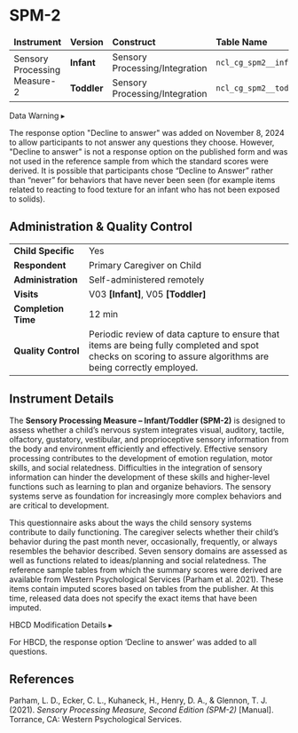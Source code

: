 # SPM-2

<table class="table-no-vertical-lines" style="width: 100%; border-collapse: collapse; table-layout: fixed;">
<thead>
<tr>
  <td style="width: 30%;"><strong>Instrument</strong></td>
  <td style="width: 20%"><strong>Version</strong></td>
  <td style="width: 20%"><strong>Construct</strong></td>
  <td style="width: 20%"><strong>Table Name</strong></td>
</tr>
</thead>
<tbody>
<tr>
  <td rowspan="2" style="word-wrap: break-word; white-space: normal;">Sensory Processing Measure-2</td>
  <td><strong>Infant</strong></td>
  <td>Sensory Processing/Integration</td>
  <td><code>ncl_cg_spm2__inf</code></td>
</tr>
<tr>
  <td><strong>Toddler</strong></td>
  <td>Sensory Processing/Integration</td>
  <td><code>ncl_cg_spm2__tod</code></td>
</tr>
</tbody>
</table>


<div id="warning" class="warning-banner" onclick="toggleCollapse(this)">
    <span class="emoji"><i class="fas fa-exclamation-triangle"></i></span>
  <span class="text-with-link">
  <span class="text">Data Warning</i></span>
  <a class="anchor-link" href="#warning" title="Copy link">
  <i class="fa-solid fa-link"></i>
  </a>
  </span>
  <span class="arrow">▸</span>
</div>
<div class="warning-collapsible-content">
<p>The response option "Decline to answer" was added on November 8, 2024 to allow participants to not answer any questions they choose. However, "Decline to answer" is not a response option on the published form and was not used in the reference sample from which the standard scores were derived. It is possible that participants chose “Decline to Answer” rather than “never” for behaviors that have never been seen (for example items related to reacting to food texture for an infant who has not been exposed to solids).</p> 
</div>

## Administration & Quality Control

<table class="table-no-vertical-lines" style="width: 100%; border-collapse: collapse; table-layout: fixed;">
<tbody>
<tr><td><b>Child Specific</b></td>
<td>Yes</td></tr>
<tr><td><b>Respondent</b></td>
<td>Primary Caregiver on Child</td></tr>
<tr><td><b>Administration</b></td>
<td style="word-wrap: break-word; white-space: normal;">Self-administered remotely</td></tr>
<tr><td><b>Visits</b></td>
<td>V03 <strong>[Infant]</strong>, V05 <strong>[Toddler]</strong></td></tr>
<tr><td><b>Completion Time</b></td>
<td>12 min</td></tr>
<tr><td><b>Quality Control</b></td>
<td style="word-wrap: break-word; white-space: normal;">Periodic review of data capture to ensure that items are being fully completed and spot checks on scoring to assure algorithms are being correctly employed.</td></tr>
</tbody>
</table>


## Instrument Details

The **Sensory Processing Measure – Infant/Toddler (SPM-2)** is designed to assess whether a child’s nervous system integrates visual, auditory, tactile, olfactory, gustatory, vestibular, and proprioceptive sensory information from the body and environment efficiently and effectively. Effective sensory processing contributes to the development of emotion regulation, motor skills, and social relatedness. Difficulties in the integration of sensory information can hinder the development of these skills and higher-level functions such as learning to plan and organize behaviors. The sensory systems serve as foundation for increasingly more complex behaviors and are critical to development.

This questionnaire asks about the ways the child sensory systems contribute to daily functioning. The caregiver selects whether their child’s behavior during the past month never, occasionally, frequently, or always resembles the behavior described. Seven sensory domains are assessed as well as functions related to ideas/planning and social relatedness. The reference sample tables from which the summary scores were derived are available from Western Psychological Services (Parham et al. 2021). These items contain imputed scores based on tables from the publisher. At this time, released data does not specify the exact items that have been imputed.

<div id="hbcd-mod" class="table-banner" onclick="toggleCollapse(this)">
  <span class="emoji"><i class="fa fa-gear"></i></span>
  <span class="text-with-link">
  <span class="text">HBCD Modification Details</span>
  <a class="anchor-link" href="#hbcd-mod" title="Copy link">
  <i class="fa-solid fa-link"></i>
  </a>
  </span>
  <span class="arrow">▸</span>
</div>
<div class="collapsible-content">
<p>For HBCD, the response option ‘Decline to answer’ was added to all questions.</p> 
</div>

## References
<div class="references">
    <p>Parham, L. D., Ecker, C. L., Kuhaneck, H., Henry, D. A., & Glennon, T. J. (2021). <i>Sensory Processing Measure, Second Edition (SPM-2)</i> [Manual]. Torrance, CA: Western Psychological Services.</p>
</div>
<br>
